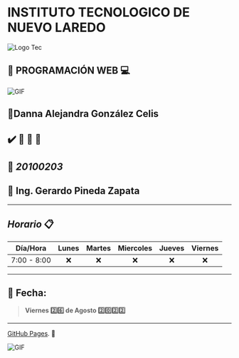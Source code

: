 # **INSTITUTO TECNOLOGICO DE NUEVO LAREDO**  

![Logo Tec](https://camo.githubusercontent.com/d176033f5828bd118027dd20c619cea621a28d7631a39960feab48f1c248d840/68747470733a2f2f75706c6f61642e77696b696d656469612e6f72672f77696b6970656469612f656e2f632f63642f457374756469616e7465735f5465636e6f6c2543332542336769636f5f64655f4e7565766f5f4c617265646f5f4c6f676f2e706e67 "Logo Tec")  


## :diamond_shape_with_a_dot_inside: **PROGRAMACIÓN WEB**  	:computer:     
![GIF](https://i.pinimg.com/originals/b0/c8/19/b0c81961153a56eab83cf03d862345af.gif "GIF")  

## :diamond_shape_with_a_dot_inside:**Danna Alejandra González Celis**  
## :heavy_check_mark: :file_folder: :file_folder: :file_folder: 
## :diamond_shape_with_a_dot_inside: **_20100203_**
## :diamond_shape_with_a_dot_inside: **Ing. Gerardo Pineda Zapata**     
---
## **_Horario_** :clipboard: 


| Día/Hora   | Lunes | Martes | Miercoles | Jueves | Viernes  |
| :-------:  |:-----:|:------:|  :-----:  | :-----:| :-----:  |
|7:00 - 8:00 |  :x:  |  :x:   |  :x:      |  :x:   |   :x:    |
---
## :calendar: **Fecha**: 
>**Viernes :two::six: de Agosto :two::zero::two::two:** 
---
[GitHub Pages](https://pages.github.com/). 	:link:

![GIF](https://raw.githubusercontent.com/gist/abhirampai/ce94b0b8345cd969d3cf997578487cdd/raw/b2dc51d4421db9d4a5a17be817e07dc8ad1e3375/hello.gif "GIF")  